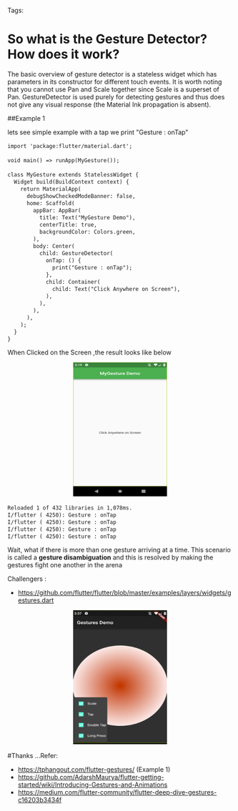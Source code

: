 
Tags: 


# So what is the Gesture Detector? How does it work?

The basic overview of gesture detector is a stateless widget which has parameters in its constructor for different touch events. It is worth noting that you cannot use Pan and Scale together since Scale is a superset of Pan. GestureDetector is used purely for detecting gestures and thus does not give any visual response (the Material Ink propagation is absent).

##Example 1

lets see simple example with a tap we print "Gesture : onTap"

```
import 'package:flutter/material.dart';

void main() => runApp(MyGesture());

class MyGesture extends StatelessWidget {
  Widget build(BuildContext context) {
    return MaterialApp(
      debugShowCheckedModeBanner: false,
      home: Scaffold(
        appBar: AppBar(
          title: Text("MyGesture Demo"),
          centerTitle: true,
          backgroundColor: Colors.green,
        ),
        body: Center(
          child: GestureDetector(
            onTap: () {
              print("Gesture : onTap");
            },
            child: Container(
              child: Text("Click Anywhere on Screen"),
            ),
          ),
        ),
      ),
    );
  }
}

```
When Clicked on the Screen ,the result looks like below

<p align="center"> 
    <img width="210" height="300" src="../Images/Gesture_a_DeviceScreen.png
    " alt="Tabs Demo">
 </p>


 ```
Reloaded 1 of 432 libraries in 1,078ms.
I/flutter ( 4250): Gesture : onTap
I/flutter ( 4250): Gesture : onTap
I/flutter ( 4250): Gesture : onTap
I/flutter ( 4250): Gesture : onTap
``` 

Wait, what if there is more than one gesture arriving at a time. This scenario is called a **gesture disambiguation** and this is resolved by making the gestures fight one another in the arena

Challengers : 

- https://github.com/flutter/flutter/blob/master/examples/layers/widgets/gestures.dart
<p align="center"> 
    <img width="210" height="300" src="../Images/Gesture_challener_a.png
    " alt="Tabs Demo">
 </p>
 

#Thanks ...Refer: 
 - https://tphangout.com/flutter-gestures/ (Example 1)
- https://github.com/AdarshMaurya/flutter-getting-started/wiki/Introducing-Gestures-and-Animations
 - https://medium.com/flutter-community/flutter-deep-dive-gestures-c16203b3434f